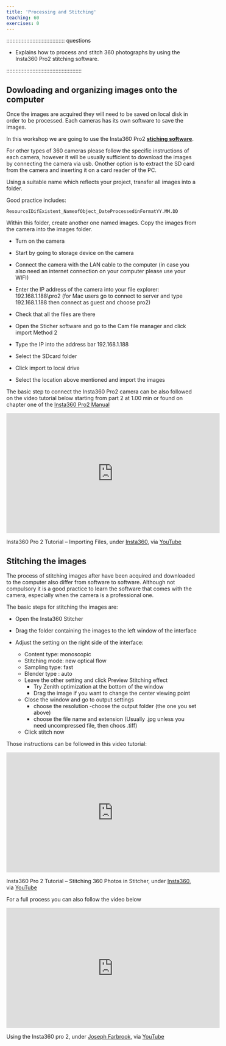 ```yaml
---
title: 'Processing and Stitching'
teaching: 60
exercises: 0
---
```



:::::::::::::::::::::::::::::::::::::: questions 



- Explains how to process and stitch 360 photographs by using
the Insta360 Pro2 stitching software. 



:::::::::::::::::::::::::::::::::::::::::::::::::
<!--
<span style="color:red">
NICOLA PLEASE explain the process rather than including a video.
</span>
-->

## Dowloading and organizing images onto the computer

Once the images are acquired they will need to be saved on local disk in order to be processed. Each cameras has its own software to save the images. 


In this workshop we are going to use the Insta360 Pro2 [**stiching software**](https://www.insta360.com/download/insta360-pro2). 


For other types of 360 cameras please follow the specific instructions of each camera, however it will be usually sufficient to download the images by connecting the camera via usb. Onother option is to extract the SD card from the camera and inserting it on a card reader of the PC.

Using a suitable name which reflects your project, transfer all images into a folder.

Good practice includes:

    ResourceIDifExistent_NameofObject_DateProcessedinFormatYY.MM.DD
    
Within this folder, create another one named images. Copy the images from the camera into the images folder.

 - Turn on the camera

 - Start by going to storage device on the camera

 - Connect the camera with the LAN cable to the computer (in case you also need an internet connection on your computer please use your WIFI)
 
 - Enter the IP address of the camera into your file explorer: 192.168.1.188\pro2 (for Mac users go to connect to server and type 192.168.1.188 then connect as guest and choose pro2)
 
 - Check that all the files are there
 
 - Open the Sticher software and go to the Cam file manager and click import Method 2
 
 - Type the IP into the address bar 192.168.1.188
 
 - Select the SDcard folder
 
 - Click import to local drive
 
 - Select the location above mentioned and import the images
 
 
 

 


The basic step to connect the Insta360 Pro2 camera can be also followed on the video tutorial below starting from part 2 at 1.00 min or found on chapter one of the [Insta360 Pro2 Manual](https://data.d4science.org/shub/E_ZWY4eFRLK3JxQWdxU0lDb0pBV2VsZStzM0toVG1xRTJZZUVMd1VVZExpcDJHaElpWm41d0JTMFhJaU9Id0owWA==)

<iframe width="560" height="315" src="https://www.youtube.com/embed/HEKvguHE8HM?si=7rLzOtexpkAoZVjG" title="YouTube video player" frameborder="0" allow="accelerometer; autoplay; clipboard-write; encrypted-media; gyroscope; picture-in-picture; web-share" allowfullscreen></iframe> 

Insta360 Pro 2 Tutorial – Importing Files, under [Insta360](https://www.insta360.com/), via [YouTube](https://www.youtube.com/watch?v=HEKvguHE8HM) 


## Stitching the images
The process of stitching images after have been acquired and downloaded to the computer also differ from software to software. Although not compulsory it is a good practice to learn the software that comes with the camera, especially when the camera is a professional one.

The basic steps for stitching the images are:

- Open the Insta360 Stitcher

- Drag the folder containing the images to the left window of the interface

- Adjust the setting on the right side of the interface:

  - Content type: monoscopic
  - Stitching mode: new optical flow
  - Sampling type: fast
  - Blender type : auto
  - Leave the other setting and click Preview Stitching effect
    - Try Zenith optimization at the bottom of the window
    - Drag the image if you want to change the center viewing point
  - Close the window and go to output settings
    - choose the resolution
    -choose the output folder (the one you set above)
    - choose the file name and extension (Usually .jpg unless you need uncompressed file, then choos .tiff)
  - Click stitch now
  



Those instructions can be followed in this video tutorial:

<iframe width="560" height="315" src="https://www.youtube.com/embed/ZozZv_ONfi8?si=NFKpjsdrsJfhgW76" title="YouTube video player" frameborder="0" allow="accelerometer; autoplay; clipboard-write; encrypted-media; gyroscope; picture-in-picture; web-share" allowfullscreen></iframe>


Insta360 Pro 2 Tutorial – Stitching 360 Photos in Stitcher, under [Insta360](https://www.insta360.com/), via [YouTube](https://www.youtube.com/watch?v=ZozZv_ONfi8) 



For a full process you can also follow the video below

<iframe width="560" height="315" src="https://www.youtube.com/embed/SwzBG5F84Pc?si=JV-zwA1Tx8o8KG4V" title="YouTube video player" frameborder="0" allow="accelerometer; autoplay; clipboard-write; encrypted-media; gyroscope; picture-in-picture; web-share" allowfullscreen></iframe>

Using the Insta360 pro 2, under [Joseph Farbrook](https://www.youtube.com/@josephfarbrook), via [YouTube](https://www.youtube.com/watch?v=SwzBG5F84Pc)
